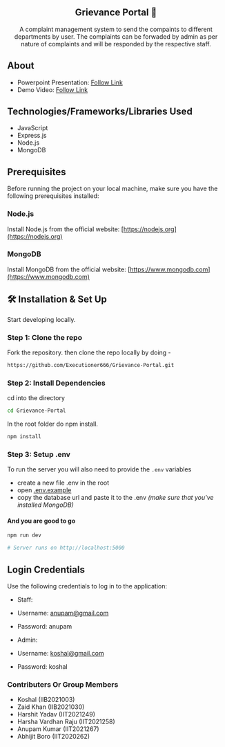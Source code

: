 <br />


<p align="center">
<h2 align="center">
 Grievance Portal 💬
</h2>
</p>
  
 <p align="center">
A complaint management system to send the compaints to different departments by user. The complaints can be forwaded by admin as per nature of complaints and will be responded by the respective staff.
</p>

## About
- Powerpoint Presentation: [Follow Link](https://docs.google.com/presentation/d/1yDDl979EvZ7uS2ok8U-oVDTOkxMZfHmw/edit?usp=sharing&ouid=113381839035941071361&rtpof=true&sd=true)
- Demo Video: [Follow Link](https://drive.google.com/file/d/13jeJ3ZBpxjMoTXaDpuUD8NScfYnnipNO/view?usp=sharing)

## Technologies/Frameworks/Libraries Used
- JavaScript
- Express.js
- Node.js
- MongoDB

## Prerequisites
Before running the project on your local machine, make sure you have the following prerequisites installed:

### Node.js
Install Node.js from the official website: [https://nodejs.org](https://nodejs.org)

### MongoDB
Install MongoDB from the official website: [https://www.mongodb.com](https://www.mongodb.com)


## 🛠 Installation & Set Up 

Start developing locally.

### Step 1: Clone the repo

Fork the repository. then clone the repo locally by doing -

```sh
https://github.com/Executioner666/Grievance-Portal.git
```

### Step 2: Install Dependencies

cd into the directory

```sh
cd Grievance-Portal
```

In the root folder do npm install.

```sh
npm install
```

### Step 3: Setup .env

To run the server you will also need to provide the `.env` variables

- create a new file .env in the root
- open [.env.example](./.env.example)
- copy the database url and paste it to the .env
  _(make sure that you've installed MongoDB)_

#### And you are good to go

```sh
npm run dev

# Server runs on http://localhost:5000
```

## Login Credentials

Use the following credentials to log in to the application:

- Staff:
- Username: anupam@gmail.com
- Password: anupam

- Admin:
- Username: koshal@gmail.com
- Password: koshal

### Contributers Or Group Members

- Koshal (IIB2021003)
- Zaid Khan (IIB2021030)
- Harshit Yadav (IIT2021249)
- Harsha Vardhan Raju (IIT2021258)
- Anupam Kumar (IIT2021267)
- Abhijit Boro (IIT2020262)
